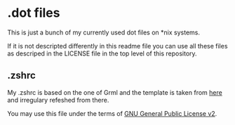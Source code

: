 # .dot files
This is just a bunch of my currently used dot files on \*nix systems.

If it is not descripted differently in this readme file you can use all these files as descriped in the LICENSE file in the top level of this repository.

## .zshrc
My .zshrc is based on the one of Grml and the template is taken from [here](https://github.com/grml/grml-etc-core/blob/master/etc/zsh/zshrc) and irregulary refeshed from there.

You may use this file under the terms of [GNU General Public License v2](https://www.gnu.org/licenses/old-licenses/gpl-2.0.de.html).
